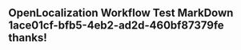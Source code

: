 <properties
ms.topic="hero-topic"
ms.test1="hero-topic"
ms.test2="test"/>

## OpenLocalization Workflow Test MarkDown 1ace01cf-bfb5-4eb2-ad2d-460bf87379fe thanks!
<!--HONumber=Mar16_HO4-->
